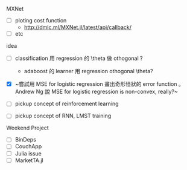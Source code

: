 MXNet
   * [ ] ploting cost function
       * http://dmlc.ml/MXNet.jl/latest/api/callback/
   * [ ] etc

idea
   * [ ] classification 用 regression 的 \theta 做 othogonal ?
      * adaboost 的 learner 用 regression othogonal \theta?
   * [x] ~嘗試用 MSE for logistic regression 畫出奇形怪狀的 error function 。 Andrew Ng 說 MSE for logistic regression is non-convex, really?~

   * [ ] pickup concept of reinforcement learning
   
   * [ ] pickup concept of RNN, LMST training

Weekend Project

  * [ ] BinDeps
  * [ ] CouchApp
  * [ ] Julia issue
  * [ ] MarketTA.jl
